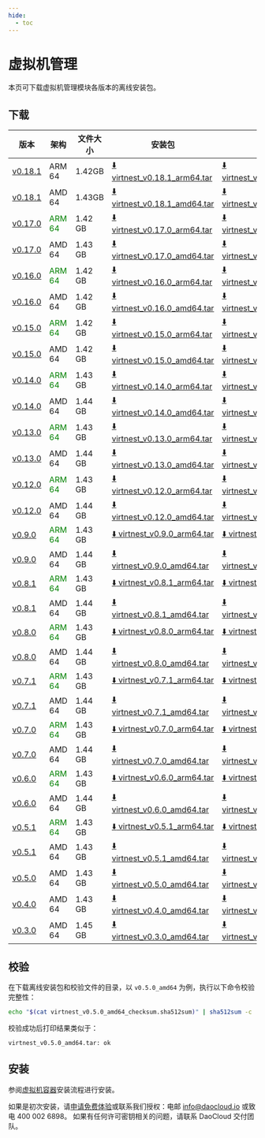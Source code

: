```yaml
---
hide:
  - toc
---
```


# 虚拟机管理

本页可下载虚拟机管理模块各版本的离线安装包。

## 下载

| 版本 | 架构 | 文件大小 | 安装包 | 校验文件 | 更新日期 |
| ---- | --- | ------- | ---- | ------- | ------- |
| [v0.18.1](../../virtnest/intro/release-notes.md) | ARM 64 | 1.42GB | [:arrow_down: virtnest_v0.18.1_arm64.tar](https://qiniu-download-public.daocloud.io/DaoCloud_Enterprise/virtnest_v0.18.1_arm64.tar) | [:arrow_down: virtnest_v0.18.1_arm64_checksum.sha512sum](https://qiniu-download-public.daocloud.io/DaoCloud_Enterprise/virtnest_v0.18.1_arm64_checksum.sha512sum) | 2025-07-01 |
| [v0.18.1](../../virtnest/intro/release-notes.md) | AMD 64 | 1.43GB | [:arrow_down: virtnest_v0.18.1_amd64.tar](https://qiniu-download-public.daocloud.io/DaoCloud_Enterprise/virtnest_v0.18.1_amd64.tar) | [:arrow_down: virtnest_v0.18.1_amd64_checksum.sha512sum](https://qiniu-download-public.daocloud.io/DaoCloud_Enterprise/virtnest_v0.18.1_amd64_checksum.sha512sum) | 2025-07-01 |
| [v0.17.0](../../virtnest/intro/release-notes.md) | <font color="green">ARM 64</font> | 1.42 GB | [:arrow_down: virtnest_v0.17.0_arm64.tar](https://qiniu-download-public.daocloud.io/DaoCloud_Enterprise/virtnest_v0.17.0_arm64.tar) | [:arrow_down: virtnest_v0.17.0_arm64_checksum.sha512sum](https://qiniu-download-public.daocloud.io/DaoCloud_Enterprise/virtnest_v0.17.0_arm64_checksum.sha512sum) | 2025-05-06 |
| [v0.17.0](../../virtnest/intro/release-notes.md) | AMD 64 | 1.43 GB | [:arrow_down: virtnest_v0.17.0_amd64.tar](https://qiniu-download-public.daocloud.io/DaoCloud_Enterprise/virtnest_v0.17.0_amd64.tar) | [:arrow_down: virtnest_v0.17.0_amd64_checksum.sha512sum](https://qiniu-download-public.daocloud.io/DaoCloud_Enterprise/virtnest_v0.17.0_amd64_checksum.sha512sum) | 2025-05-06 |
| [v0.16.0](../../virtnest/intro/release-notes.md) | <font color="green">ARM 64</font> | 1.42 GB | [:arrow_down: virtnest_v0.16.0_arm64.tar](https://qiniu-download-public.daocloud.io/DaoCloud_Enterprise/virtnest_v0.16.0_arm64.tar) | [:arrow_down: virtnest_v0.16.0_arm64_checksum.sha512sum](https://qiniu-download-public.daocloud.io/DaoCloud_Enterprise/virtnest_v0.16.0_arm64_checksum.sha512sum) | 2025-02-28 |
| [v0.16.0](../../virtnest/intro/release-notes.md) | AMD 64 | 1.42 GB | [:arrow_down: virtnest_v0.16.0_amd64.tar](https://qiniu-download-public.daocloud.io/DaoCloud_Enterprise/virtnest_v0.16.0_amd64.tar) | [:arrow_down: virtnest_v0.16.0_amd64_checksum.sha512sum](https://qiniu-download-public.daocloud.io/DaoCloud_Enterprise/virtnest_v0.16.0_amd64_checksum.sha512sum) | 2025-02-28 |
| [v0.15.0](../../virtnest/intro/release-notes.md) | <font color="green">ARM 64</font> | 1.42 GB | [:arrow_down: virtnest_v0.15.0_arm64.tar](https://qiniu-download-public.daocloud.io/DaoCloud_Enterprise/virtnest_v0.15.0_arm64.tar) | [:arrow_down: virtnest_v0.15.0_arm64_checksum.sha512sum](https://qiniu-download-public.daocloud.io/DaoCloud_Enterprise/virtnest_v0.15.0_arm64_checksum.sha512sum) | 2024-12-03 |
| [v0.15.0](../../virtnest/intro/release-notes.md) | AMD 64 | 1.42 GB | [:arrow_down: virtnest_v0.15.0_amd64.tar](https://qiniu-download-public.daocloud.io/DaoCloud_Enterprise/virtnest_v0.15.0_amd64.tar) | [:arrow_down: virtnest_v0.15.0_amd64_checksum.sha512sum](https://qiniu-download-public.daocloud.io/DaoCloud_Enterprise/virtnest_v0.15.0_amd64_checksum.sha512sum) | 2024-12-03 |
| [v0.14.0](../../virtnest/intro/release-notes.md) | <font color="green">ARM 64</font> | 1.43 GB | [:arrow_down: virtnest_v0.14.0_arm64.tar](https://qiniu-download-public.daocloud.io/DaoCloud_Enterprise/virtnest_v0.14.0_arm64.tar) | [:arrow_down: virtnest_v0.14.0_arm64_checksum.sha512sum](https://qiniu-download-public.daocloud.io/DaoCloud_Enterprise/virtnest_v0.14.0_arm64_checksum.sha512sum) | 2024-11-04 |
| [v0.14.0](../../virtnest/intro/release-notes.md) | AMD 64 | 1.44 GB | [:arrow_down: virtnest_v0.14.0_amd64.tar](https://qiniu-download-public.daocloud.io/DaoCloud_Enterprise/virtnest_v0.14.0_amd64.tar) | [:arrow_down: virtnest_v0.14.0_amd64_checksum.sha512sum](https://qiniu-download-public.daocloud.io/DaoCloud_Enterprise/virtnest_v0.14.0_amd64_checksum.sha512sum) | 2024-11-04 |
| [v0.13.0](../../virtnest/intro/release-notes.md) | <font color="green">ARM 64</font> | 1.43 GB | [:arrow_down: virtnest_v0.13.0_arm64.tar](https://qiniu-download-public.daocloud.io/DaoCloud_Enterprise/virtnest_v0.13.0_arm64.tar) | [:arrow_down: virtnest_v0.13.0_arm64_checksum.sha512sum](https://qiniu-download-public.daocloud.io/DaoCloud_Enterprise/virtnest_v0.13.0_arm64_checksum.sha512sum) | 2024-09-29 |
| [v0.13.0](../../virtnest/intro/release-notes.md) | AMD 64 | 1.44 GB | [:arrow_down: virtnest_v0.13.0_amd64.tar](https://qiniu-download-public.daocloud.io/DaoCloud_Enterprise/virtnest_v0.13.0_amd64.tar) | [:arrow_down: virtnest_v0.13.0_amd64_checksum.sha512sum](https://qiniu-download-public.daocloud.io/DaoCloud_Enterprise/virtnest_v0.13.0_amd64_checksum.sha512sum) | 2024-09-29 |
| [v0.12.0](../../virtnest/intro/release-notes.md) | <font color="green">ARM 64</font> | 1.43 GB | [:arrow_down: virtnest_v0.12.0_arm64.tar](https://qiniu-download-public.daocloud.io/DaoCloud_Enterprise/virtnest_v0.12.0_arm64.tar) | [:arrow_down: virtnest_v0.12.0_arm64_checksum.sha512sum](https://qiniu-download-public.daocloud.io/DaoCloud_Enterprise/virtnest_v0.12.0_arm64_checksum.sha512sum) | 2024-09-02 |
| [v0.12.0](../../virtnest/intro/release-notes.md) | AMD 64 | 1.44 GB | [:arrow_down: virtnest_v0.12.0_amd64.tar](https://qiniu-download-public.daocloud.io/DaoCloud_Enterprise/virtnest_v0.12.0_amd64.tar) | [:arrow_down: virtnest_v0.12.0_amd64_checksum.sha512sum](https://qiniu-download-public.daocloud.io/DaoCloud_Enterprise/virtnest_v0.12.0_amd64_checksum.sha512sum) | 2024-09-02 |
| [v0.9.0](../../virtnest/intro/release-notes.md) | <font color="green">ARM 64</font> | 1.43 GB | [:arrow_down: virtnest_v0.9.0_arm64.tar](https://qiniu-download-public.daocloud.io/DaoCloud_Enterprise/virtnest_v0.9.0_arm64.tar) | [:arrow_down: virtnest_v0.9.0_arm64_checksum.sha512sum](https://qiniu-download-public.daocloud.io/DaoCloud_Enterprise/virtnest_v0.9.0_arm64_checksum.sha512sum) | 2024-06-04 |
| [v0.9.0](../../virtnest/intro/release-notes.md) | AMD 64 | 1.44 GB | [:arrow_down: virtnest_v0.9.0_amd64.tar](https://qiniu-download-public.daocloud.io/DaoCloud_Enterprise/virtnest_v0.9.0_amd64.tar) | [:arrow_down: virtnest_v0.9.0_amd64_checksum.sha512sum](https://qiniu-download-public.daocloud.io/DaoCloud_Enterprise/virtnest_v0.9.0_amd64_checksum.sha512sum) | 2024-06-04 |
| [v0.8.1](../../virtnest/intro/release-notes.md) | <font color="green">ARM 64</font> | 1.43 GB | [:arrow_down: virtnest_v0.8.1_arm64.tar](https://qiniu-download-public.daocloud.io/DaoCloud_Enterprise/virtnest_v0.8.1_arm64.tar) | [:arrow_down: virtnest_v0.8.1_arm64_checksum.sha512sum](https://qiniu-download-public.daocloud.io/DaoCloud_Enterprise/virtnest_v0.8.1_arm64_checksum.sha512sum) | 2024-05-07 |
| [v0.8.1](../../virtnest/intro/release-notes.md) | AMD 64 | 1.44 GB | [:arrow_down: virtnest_v0.8.1_amd64.tar](https://qiniu-download-public.daocloud.io/DaoCloud_Enterprise/virtnest_v0.8.1_amd64.tar) | [:arrow_down: virtnest_v0.8.1_amd64_checksum.sha512sum](https://qiniu-download-public.daocloud.io/DaoCloud_Enterprise/virtnest_v0.8.1_amd64_checksum.sha512sum) | 2024-05-07 |
| [v0.8.0](../../virtnest/intro/release-notes.md) | <font color="green">ARM 64</font> | 1.43 GB | [:arrow_down: virtnest_v0.8.0_arm64.tar](https://qiniu-download-public.daocloud.io/DaoCloud_Enterprise/virtnest_v0.8.0_arm64.tar) | [:arrow_down: virtnest_v0.8.0_arm64_checksum.sha512sum](https://qiniu-download-public.daocloud.io/DaoCloud_Enterprise/virtnest_v0.8.0_arm64_checksum.sha512sum) | 2024-04-30 |
| [v0.8.0](../../virtnest/intro/release-notes.md) | AMD 64 | 1.44 GB | [:arrow_down: virtnest_v0.8.0_amd64.tar](https://qiniu-download-public.daocloud.io/DaoCloud_Enterprise/virtnest_v0.8.0_amd64.tar) | [:arrow_down: virtnest_v0.8.0_amd64_checksum.sha512sum](https://qiniu-download-public.daocloud.io/DaoCloud_Enterprise/virtnest_v0.8.0_amd64_checksum.sha512sum) | 2024-04-30 |
| [v0.7.1](../../virtnest/intro/release-notes.md) | <font color="green">ARM 64</font> | 1.43 GB | [:arrow_down: virtnest_v0.7.1_arm64.tar](https://qiniu-download-public.daocloud.io/DaoCloud_Enterprise/virtnest_v0.7.1_arm64.tar) | [:arrow_down: virtnest_v0.7.1_arm64_checksum.sha512sum](https://qiniu-download-public.daocloud.io/DaoCloud_Enterprise/virtnest_v0.7.1_arm64_checksum.sha512sum) | 2024-04-02 |
| [v0.7.1](../../virtnest/intro/release-notes.md) | AMD 64 | 1.44 GB | [:arrow_down: virtnest_v0.7.1_amd64.tar](https://qiniu-download-public.daocloud.io/DaoCloud_Enterprise/virtnest_v0.7.1_amd64.tar) | [:arrow_down: virtnest_v0.7.1_amd64_checksum.sha512sum](https://qiniu-download-public.daocloud.io/DaoCloud_Enterprise/virtnest_v0.7.1_amd64_checksum.sha512sum) | 2024-04-02 |
| [v0.7.0](../../virtnest/intro/release-notes.md) | <font color="green">ARM 64</font> | 1.43 GB | [:arrow_down: virtnest_v0.7.0_arm64.tar](https://qiniu-download-public.daocloud.io/DaoCloud_Enterprise/virtnest_v0.7.0_arm64.tar) | [:arrow_down: virtnest_v0.7.0_arm64_checksum.sha512sum](https://qiniu-download-public.daocloud.io/DaoCloud_Enterprise/virtnest_v0.7.0_arm64_checksum.sha512sum) | 2024-03-29 |
| [v0.7.0](../../virtnest/intro/release-notes.md) | AMD 64 | 1.44 GB | [:arrow_down: virtnest_v0.7.0_amd64.tar](https://qiniu-download-public.daocloud.io/DaoCloud_Enterprise/virtnest_v0.7.0_amd64.tar) | [:arrow_down: virtnest_v0.7.0_amd64_checksum.sha512sum](https://qiniu-download-public.daocloud.io/DaoCloud_Enterprise/virtnest_v0.7.0_amd64_checksum.sha512sum) | 2024-03-29 |
| [v0.6.0](../../virtnest/intro/release-notes.md) | <font color="green">ARM 64</font> | 1.43 GB | [:arrow_down: virtnest_v0.6.0_arm64.tar](https://qiniu-download-public.daocloud.io/DaoCloud_Enterprise/virtnest_v0.6.0_arm64.tar) | [:arrow_down: virtnest_v0.6.0_arm64_checksum.sha512sum](https://qiniu-download-public.daocloud.io/DaoCloud_Enterprise/virtnest_v0.6.0_arm64_checksum.sha512sum) | 2024-02-01 |
| [v0.6.0](../../virtnest/intro/release-notes.md) | AMD 64 | 1.44 GB | [:arrow_down: virtnest_v0.6.0_amd64.tar](https://qiniu-download-public.daocloud.io/DaoCloud_Enterprise/virtnest_v0.6.0_amd64.tar) | [:arrow_down: virtnest_v0.6.0_amd64_checksum.sha512sum](https://qiniu-download-public.daocloud.io/DaoCloud_Enterprise/virtnest_v0.6.0_amd64_checksum.sha512sum) | 2024-02-01 |
| [v0.5.1](../../virtnest/intro/release-notes.md) | <font color="green">ARM 64</font> | 1.43 GB | [:arrow_down: virtnest_v0.5.1_arm64.tar](https://qiniu-download-public.daocloud.io/DaoCloud_Enterprise/virtnest_v0.5.1_arm64.tar) | [:arrow_down: virtnest_v0.5.1_arm64_checksum.sha512sum](https://qiniu-download-public.daocloud.io/DaoCloud_Enterprise/virtnest_v0.5.1_arm64_checksum.sha512sum) | 2024-01-29 |
| [v0.5.1](../../virtnest/intro/release-notes.md) | AMD 64 | 1.43 GB | [:arrow_down: virtnest_v0.5.1_amd64.tar](https://qiniu-download-public.daocloud.io/DaoCloud_Enterprise/virtnest_v0.5.1_amd64.tar) | [:arrow_down: virtnest_v0.5.1_amd64_checksum.sha512sum](https://qiniu-download-public.daocloud.io/DaoCloud_Enterprise/virtnest_v0.5.1_amd64_checksum.sha512sum) | 2024-01-29 |
| [v0.5.0](../../virtnest/intro/release-notes.md) | AMD 64 | 1.43 GB | [:arrow_down: virtnest_v0.5.0_amd64.tar](https://qiniu-download-public.daocloud.io/DaoCloud_Enterprise/virtnest_v0.5.0_amd64.tar) | [:arrow_down: virtnest_v0.5.0_amd64_checksum.sha512sum](https://qiniu-download-public.daocloud.io/DaoCloud_Enterprise/virtnest_v0.5.0_amd64_checksum.sha512sum) | 2024-01-04 |
| [v0.4.0](../../virtnest/intro/release-notes.md) | AMD 64 | 1.43 GB | [:arrow_down: virtnest_v0.4.0_amd64.tar](https://qiniu-download-public.daocloud.io/DaoCloud_Enterprise/virtnest_v0.4.0_amd64.tar) | [:arrow_down: virtnest_v0.4.0_amd64_checksum.sha512sum](https://qiniu-download-public.daocloud.io/DaoCloud_Enterprise/virtnest_v0.4.0_amd64_checksum.sha512sum) | 2023-11-30 |
| [v0.3.0](../../virtnest/intro/release-notes.md) | AMD 64 | 1.45 GB | [:arrow_down: virtnest_v0.3.0_amd64.tar](https://qiniu-download-public.daocloud.io/DaoCloud_Enterprise/virtnest_v0.3.0_amd64.tar) | [:arrow_down: virtnest_v0.3.0_amd64_checksum.sha512sum](https://qiniu-download-public.daocloud.io/DaoCloud_Enterprise/virtnest_v0.3.0_amd64_checksum.sha512sum) | 2023-11-06 |

## 校验

在下载离线安装包和校验文件的目录，以 `v0.5.0_amd64` 为例，执行以下命令校验完整性：

```sh
echo "$(cat virtnest_v0.5.0_amd64_checksum.sha512sum)" | sha512sum -c
```

校验成功后打印结果类似于：

```none
virtnest_v0.5.0_amd64.tar: ok
```

## 安装

参阅[虚拟机容器](../../virtnest/install/offline-install.md)安装流程进行安装。

如果是初次安装，请[申请免费体验](../../dce/license0.md)或联系我们授权：电邮 info@daocloud.io 或致电 400 002 6898。
如果有任何许可密钥相关的问题，请联系 DaoCloud 交付团队。
